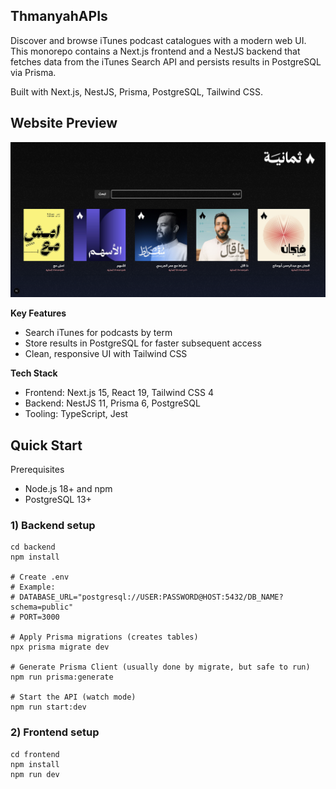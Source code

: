 ## ThmanyahAPIs

Discover and browse iTunes podcast catalogues with a modern web UI. This monorepo contains a Next.js frontend and a NestJS backend that fetches data from the iTunes Search API and persists results in PostgreSQL via Prisma.

Built with Next.js, NestJS, Prisma, PostgreSQL, Tailwind CSS.

## Website Preview

![WebsiteShowcase](frontend/assets/screenshott.png)

**Key Features**

- Search iTunes for podcasts by term
- Store results in PostgreSQL for faster subsequent access
- Clean, responsive UI with Tailwind CSS

**Tech Stack**

- Frontend: Next.js 15, React 19, Tailwind CSS 4
- Backend: NestJS 11, Prisma 6, PostgreSQL
- Tooling: TypeScript, Jest

## Quick Start

Prerequisites

- Node.js 18+ and npm
- PostgreSQL 13+

### 1) Backend setup

```
cd backend
npm install

# Create .env
# Example:
# DATABASE_URL="postgresql://USER:PASSWORD@HOST:5432/DB_NAME?schema=public"
# PORT=3000

# Apply Prisma migrations (creates tables)
npx prisma migrate dev

# Generate Prisma Client (usually done by migrate, but safe to run)
npm run prisma:generate

# Start the API (watch mode)
npm run start:dev
```

### 2) Frontend setup

```
cd frontend
npm install
npm run dev
```
